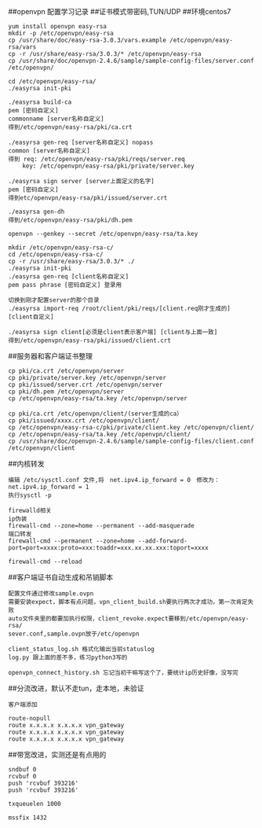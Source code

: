 ##openvpn 配置学习记录
##证书模式带密码,TUN/UDP
##环境centos7

    yum install openvpn easy-rsa
    mkdir -p /etc/openvpn/easy-rsa
    cp /usr/share/doc/easy-rsa-3.0.3/vars.example /etc/openvpn/easy-rsa/vars
    cp -r /usr/share/easy-rsa/3.0.3/* /etc/openvpn/easy-rsa
    cp /usr/share/doc/openvpn-2.4.6/sample/sample-config-files/server.conf /etc/openvpn/

    cd /etc/openvpn/easy-rsa/
    ./easyrsa init-pki

    ./easyrsa build-ca
    pem [密码自定义]
    commonname [server名称自定义]
    得到/etc/openvpn/easy-rsa/pki/ca.crt

    ./easyrsa gen-req [server名称自定义] nopass
    common [server名称自定义]
    得到 req: /etc/openvpn/easy-rsa/pki/reqs/server.req
        key: /etc/openvpn/easy-rsa/pki/private/server.key

    ./easyrsa sign server [server上面定义的名字] 
    pem [密码自定义]
    得到etc/openvpn/easy-rsa/pki/issued/server.crt

    ./easyrsa gen-dh
    得到/etc/openvpn/easy-rsa/pki/dh.pem

    openvpn --genkey --secret /etc/openvpn/easy-rsa/ta.key

    mkdir /etc/openvpn/easy-rsa-c/
    cd /etc/openvpn/easy-rsa-c/
    cp -r /usr/share/easy-rsa/3.0.3/* ./
    ./easyrsa init-pki
    ./easyrsa gen-req [client名称自定义]
    pem pass phrase [密码自定义] 登录用

    切换到刚才配置server的那个目录
    ./easyrsa import-req /root/client/pki/reqs/[client.req刚才生成的] [client自定义]

    ./easyrsa sign client[必须是client表示客户端] [client与上面一致]
    得到/etc/openvpn/easy-rsa/pki/issued/client.crt

##服务器和客户端证书整理
    
    cp pki/ca.crt /etc/openvpn/server
    cp pki/private/server.key /etc/openvpn/server
    cp pki/issued/server.crt /etc/openvpn/server
    cp pki/dh.pem /etc/openvpn/server
    cp /etc/openvpn/easy-rsa/ta.key /etc/openvpn/server

    cp pki/ca.crt /etc/openvpn/client/(server生成的ca）
    cp pki/issued/xxxx.crt /etc/openvpn/client/
    cp /etc/openvpn/easy-rsa-c/pki/private/client.key /etc/openvpn/client/
    cp /etc/openvpn/easy-rsa/ta.key /etc/openvpn/client/
    cp /usr/share/doc/openvpn-2.4.6/sample/sample-config-files/client.conf /etc/openvpn/client

 ##内核转发
 
    编辑 /etc/sysctl.conf 文件,将　net.ipv4.ip_forward = 0　修改为：net.ipv4.ip_forward = 1
    执行sysctl -p

    firewalld相关
    ip伪装
    firewall-cmd --zone=home --permanent --add-masquerade 
    端口转发
    firewall-cmd --permanent --zone=home --add-forward-port=port=xxxx:proto=xxx:toaddr=xxx.xx.xx.xxx:toport=xxxx

    firewall-cmd --reload

##客户端证书自动生成和吊销脚本
    
    配置文件通过修改sample.ovpn
    需要安装expect，脚本有点问题，vpn_client_build.sh要执行两次才成功，第一次肯定失败
    auto文件夹里的都要加执行权限，client_revoke.expect要移到/etc/openvpn/easy-rsa/
    sever.conf,sample.ovpn放于/etc/openvpn

    client_status_log.sh 格式化输出当前statuslog
    log.py 跟上面的差不多，练习python3写的

    openvpn_connect_history.sh 忘记当初干嘛写这个了，要统计ip历史好像，没写完

##分流改进，默认不走tun，走本地，未验证

    客户端添加

    route-nopull
    route x.x.x.x x.x.x.x vpn_gateway
    route x.x.x.x x.x.x.x vpn_gateway
    route x.x.x.x x.x.x.x vpn_gateway

##带宽改进，实测还是有点用的
    
    sndbuf 0
    rcvbuf 0
    push 'rcvbuf 393216'
    push 'rcvbuf 393216'

    txqueuelen 1000

    mssfix 1432


